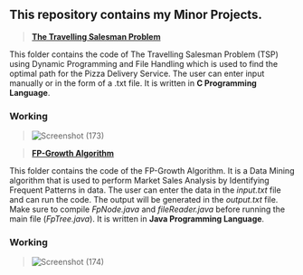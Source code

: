 ## This repository contains my Minor Projects.

> [**The Travelling Salesman Problem**](https://github.com/Pulkit3108/Minor-Projects/tree/main/The%20Travelling%20Salesman%20Problem)

This folder contains the code of The Travelling Salesman Problem (TSP) using Dynamic Programming and File Handling which is used to find the optimal path for the Pizza Delivery Service. The user can enter input manually or in the form of a .txt file. It is written in **C Programming Language**.

### Working
>![Screenshot (173)](https://user-images.githubusercontent.com/46241207/167396193-cfe1bf89-7edb-4f3c-89c3-ffd02abd6baa.png)

> [**FP-Growth Algorithm**](https://github.com/Pulkit3108/Minor-Projects/tree/main/FP-Growth%20Algorithm)

This folder contains the code of the FP-Growth Algorithm. It is a Data Mining algorithm that is used to perform Market Sales Analysis by Identifying Frequent Patterns in data. The user can enter the data in the *input.txt* file and can run the code. The output will be generated in the *output.txt* file. Make sure to compile *FpNode.java* and *fileReader.java* before running the main file (*FpTree.java*).
It is written in **Java Programming Language**.

### Working
>![Screenshot (174)](https://user-images.githubusercontent.com/46241207/167396183-c8e9eddc-f149-4654-84d6-85d808c62762.png)


